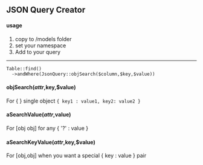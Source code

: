 ## JSON Query Creator

#### usage 
1. copy to /models folder
2. set your namespace
3. Add to your query

---

```
Table::find()
  ->andWhere(JsonQuery::objSearch($column,$key,$value))
```

#### objSearch($attr,$key,$value)

For { } single object `{ key1 : value1, key2: value2 }`

#### aSearchValue($attr,$value)

For [obj obj] for any { '?' : value } 

#### aSearchKeyValue($attr,$key,$value)

For [obj,obj] when you want a special { key : value } pair
